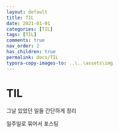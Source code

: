```yaml
---
layout: default
title: TIL
date: 2021-01-01
categories: [TIL]
tags: [TIL]
comments: true
nav_order: 2
has_children: true
permalink: docs/TIL
typora-copy-images-to: ..\..\assets\img
---
```




# TIL

그날 있었던 일들 간단하게 정리 

일주일로 묶어서 포스팅